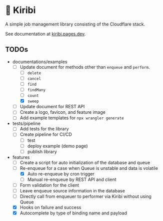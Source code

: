 # 🎇 Kiribi

A simple job management library consisting of the Cloudflare stack.

See documentation at [kiribi.pages.dev](https://kiribi.pages.dev/).

## TODOs

- documentations/examples
  - [ ] Update document for methods other than `enqueue` and `perform`.
    - [ ] `delete`
    - [ ] `cancel`
    - [ ] `find`
    - [ ] `findMany`
    - [ ] `count`
    - [x] `sweep`
  - [ ] Update document for REST API
  - [ ] Create a logo, favicon, and feature image
  - [ ] Add example templates for `npx wrangler generate`
- tests/pipeline
  - [ ] Add tests for the library
  - [ ] Create pipeline for CI/CD
    - [ ] test
    - [ ] deploy example (demo page)
    - [ ] publish library
- features
  - [ ] Create a script for auto initialization of the database and queue
  - [ ] Re-enqueue for a case when Queue is unstable and data is volatile
    - [x] Auto re-enqueue by cron trigger
    - [ ] Manual re-enqueue by REST API and client
  - [ ] Form validation for the client
  - [ ] Leave enqueue source information in the database
  - [ ] Directly call from enqueuer to performer via Kiribi without using Queue
  - [x] Hooks on failure and success
  - [x] Autocomplete by type of binding name and payload
